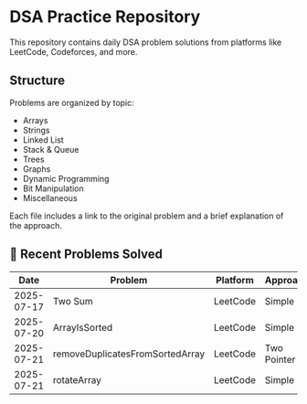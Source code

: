 # DSA Practice Repository

This repository contains daily DSA problem solutions from platforms like LeetCode, Codeforces, and more.

## Structure

Problems are organized by topic:
- Arrays
- Strings
- Linked List
- Stack & Queue
- Trees
- Graphs
- Dynamic Programming
- Bit Manipulation
- Miscellaneous

Each file includes a link to the original problem and a brief explanation of the approach.

## 🧩 Recent Problems Solved

| Date       | Problem                         | Platform   | Approach     | Link |
|------------|----------------------------------|------------|--------------|------|
| 2025-07-17 | Two Sum                         | LeetCode   | Simple      | [🔗](https://leetcode.com/problems/two-sum/) |
| 2025-07-20 | ArrayIsSorted                   | LeetCode   | Simple      | [🔗](https://leetcode.com/problems/check-if-array-is-sorted-and-rotated/)|
| 2025-07-21 | removeDuplicatesFromSortedArray | LeetCode   | Two Pointer | [🔗](https://leetcode.com/problems/remove-duplicates-from-sorted-array/) |
| 2025-07-21 | rotateArray                     | LeetCode   | Simple      | [🔗](https://leetcode.com/problems/rotate-array/) |
